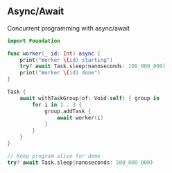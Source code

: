 <!-- METADATA
{
  "title": "Swift Async Await",
  "tags": [
    "swift",
    "concurrency"
  ],
  "language": "swift"
}
-->

## Async/Await
Concurrent programming with async/await
```swift
import Foundation

func worker(_ id: Int) async {
    print("Worker \(id) starting")
    try? await Task.sleep(nanoseconds: 100_000_000)
    print("Worker \(id) done")
}

Task {
    await withTaskGroup(of: Void.self) { group in
        for i in 1...3 {
            group.addTask {
                await worker(i)
            }
        }
    }
}

// Keep program alive for demo
try? await Task.sleep(nanoseconds: 500_000_000)
```
